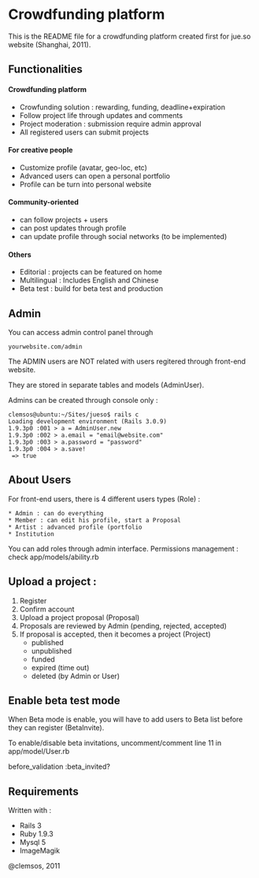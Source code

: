 # Crowdfunding platform #

This is the README file for a crowdfunding platform created first for jue.so website (Shanghai, 2011).


## Functionalities ##

#### Crowdfunding platform ####
  * Crowfunding solution : rewarding, funding, deadline+expiration
  * Follow project life through updates and comments 
  * Project moderation : submission require admin approval
  * All registered users can submit projects

#### For creative people ####
  * Customize profile (avatar, geo-loc, etc)
  * Advanced users can open a personal portfolio
  * Profile can be turn into personal website

#### Community-oriented ####
  * can follow projects + users
  * can post updates through profile 
  * can update profile through social networks (to be implemented)

#### Others ####
  * Editorial : projects can be featured on home
  * Multilingual : Includes English and Chinese
  * Beta test : build for beta test and production

## Admin ##
You can access admin control panel through 

	yourwebsite.com/admin

The ADMIN users are NOT related with users regitered through front-end website.

They are stored in separate tables and models (AdminUser).

Admins can be created through console only :
    
    clemsos@ubuntu:~/Sites/jueso$ rails c
    Loading development environment (Rails 3.0.9)
    1.9.3p0 :001 > a = AdminUser.new
    1.9.3p0 :002 > a.email = "email@website.com" 
    1.9.3p0 :003 > a.password = "password"
    1.9.3p0 :004 > a.save!
     => true 
    

## About Users ##
For front-end users, there is 4 different users types (Role) :
    
    * Admin : can do everything
    * Member : can edit his profile, start a Proposal
    * Artist : advanced profile (portfolio
    * Institution 
    

You can add roles through admin interface.
Permissions management : check app/models/ability.rb

## Upload a project : ##
    
1. Register
2. Confirm account
2. Upload a project proposal (Proposal)
4. Proposals are reviewed by Admin (pending, rejected, accepted)
5. If proposal is accepted, then it becomes a project (Project)
    * published
    * unpublished
    * funded 
    * expired (time out)
    * deleted (by Admin or User)
    
 
## Enable beta test mode ##

When Beta mode is enable, you will have to add users to Beta list before they can register (BetaInvite).

To enable/disable beta invitations, uncomment/comment line 11 in app/model/User.rb

    
   before_validation :beta_invited?
    


## Requirements ##
Written with :
  * Rails 3
  * Ruby 1.9.3
  * Mysql 5
  * ImageMagik


@clemsos, 2011
